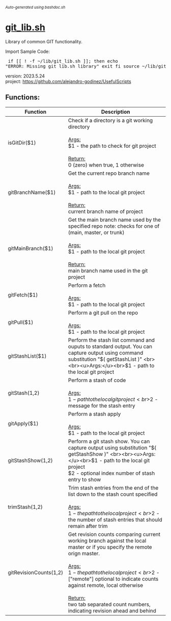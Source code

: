 <small><i>Auto-generated using bashdoc.sh</i></small>
# [git_lib.sh](../git_lib.sh)

 Library of common GIT functionality.
 
 Import Sample Code:
     <pre>
     if [[ ! -f ~/lib/git_lib.sh ]]; then
       echo "ERROR: Missing git_lib.sh library"
       exit
     fi
     source ~/lib/git_lib.sh
     </pre>  
 
 version: 2023.5.24  
 project:  https://github.com/alejandro-godinez/UsefulScripts  


## Functions:
| Function | Description |
|----------|-------------|
| isGitDir($1) | Check if a directory is a git working directory    <br><br><u>Args:</u><br>$1 - the path to check for git project  <br><br><u>Return:</u><br>0 (zero) when true, 1 otherwise  <br> |
| gitBranchName($1) | Get the current repo branch name    <br><br><u>Args:</u><br>$1 - path to the local git project  <br><br><u>Return:</u><br>current branch name of project  <br> |
| gitMainBranch($1) | Get the main branch name used by the specified repo  note: checks for one of (main, master, or trunk)    <br><br><u>Args:</u><br>$1 - path to the local git project  <br><br><u>Return:</u><br>main branch name used in the git project  <br> |
| gitFetch($1) | Perform a fetch    <br><br><u>Args:</u><br>$1 - path to the local git project  <br> |
| gitPull($1) | Perform a git pull on the repo    <br><br><u>Args:</u><br>$1 - path to the local git project  <br> |
| gitStashList($1) | Perform the stash list command and ouputs to standard output.  You can capture output using command substitution "$( getStashList )"    <br><br><u>Args:</u><br>$1 - path to the local git project  <br> |
| gitStash($1,$2) | Perform a stash of code    <br><br><u>Args:</u><br>$1 - path to the local git project  <br>$2 - message for the stash entry  <br> |
| gitApply($1) | Perform a stash apply    <br><br><u>Args:</u><br>$1 - path to the local git project  <br> |
| gitStashShow($1,$2) | Perform a git stash show.  You can capture output using substitution "$( getStashShow )"    <br><br><u>Args:</u><br>$1 - path to the local git project  <br>$2 - optional index number of stash entry to show  <br> |
| trimStash($1,$2) | Trim stash entries from the end of the list down to the stash count specified    <br><br><u>Args:</u><br>$1 - the path to the local project  <br>$2 - the number of stash entries that should remain after trim  <br> |
| gitRevisionCounts($1,$2) | Get revision counts comparing current working branch against the local master  or if you specify the remote orign master.    <br><br><u>Args:</u><br>$1 - the path to the local project  <br>$2 - ["remote"] optional to indicate counts against remote, local otherwise  <br><br><u>Return:</u><br>two tab separated count numbers, indicating revision ahead and behind  <br> |
